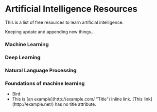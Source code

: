 # Artificial Intelligence Resources


This is a list of free resources to learn artificial intelligence.

Keeping update and appending new things...

### Machine Learning


### Deep Learning



### Natural Language Processing


### Foundations of machine learning

<ul>
<li>Bird</li>
<li>This is [an example](http://example.com/ "Title") inline link.
[This link](http://example.net/) has no title attribute.</li>
</ul>
